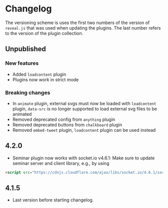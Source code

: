 # Changelog

The versioning scheme is uses the first two numbers of the version of `reveal.js` that was used when updating the plugins. The last number refers to the version of the plugin collection.

## Unpublished

### New features

- Added `loadcontent` plugin
- Plugins now work in strict mode

### Breaking changes

- In `animate` plugin, external svgs must now be loaded with `loadcontent` plugin, `data-src` is no longer supported to load external svg files to be animated 
- Removed deprecated config from `anything` plugin
- Removed deprecated buttons from `chalkboard` plugin
- Removed `embed-tweet` plugin, `loadcontent` plugin can be used instead


## 4.2.0

- Seminar plugin now works with socket.io v4.6.1: Make sure to update seminar server and client library, e.g., by using
```html
<script src="https://cdnjs.cloudflare.com/ajax/libs/socket.io/4.6.1/socket.io.js"></script>
```

## 4.1.5

- Last version before starting changelog.
